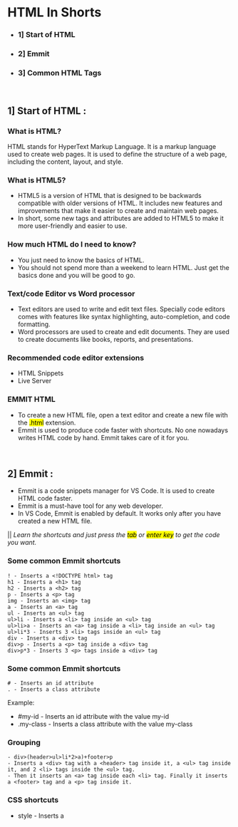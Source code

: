 # HTML In Shorts</br>
  - ### 1] Start of HTML
  - ### 2] Emmit
  - ### 3] Common HTML Tags
<br>

## 1] Start of HTML :

### What is HTML? </br>
HTML stands for HyperText Markup Language. It is a markup language used to create web pages. It is used to define the structure of a web page, including the content, layout, and style.

### What is HTML5? </br>
- HTML5 is a version of HTML that is designed to be backwards compatible with older versions of HTML. It includes new features and improvements that make it easier to create and maintain web pages. 
- In short, some new tags and attributes are added to HTML5 to make it more user-friendly and easier to use.

### How much HTML do I need to know? </br>
- You just need to know the basics of HTML. 
- You should not spend more than a weekend to learn HTML. Just get the basics done and you will be good to go.


### Text/code Editor vs Word processor </br>
- Text editors are used to write and edit text files. Specially code editors comes with features like syntax highlighting, auto-completion, and code formatting.
- Word processors are used to create and edit documents. They are used to create documents like books, reports, and presentations.


### Recommended code editor extensions
- HTML Snippets
- Live Server

### EMMIT HTML
- To create a new HTML file, open a text editor and create a new file with the <mark>.html</mark> extension.
- Emmit is used to produce code faster with shortcuts. No one nowadays writes HTML code by hand. Emmit takes care of it for you.

<br>

## 2] Emmit :
- Emmit is a code snippets manager for VS Code. It is used to create HTML code faster.
- Emmit is a must-have tool for any web developer.
- In VS Code, Emmit is enabled by default. It works only after you have created a new HTML file.

|| _Learn the shortcuts and just press the <mark>tab</mark> or <mark>enter key</mark> to get the code you want._

### Some common Emmit shortcuts
```
! - Inserts a <!DOCTYPE html> tag
h1 - Inserts a <h1> tag
h2 - Inserts a <h2> tag
p - Inserts a <p> tag
img - Inserts an <img> tag
a - Inserts an <a> tag
ul - Inserts an <ul> tag
ul>li - Inserts a <li> tag inside an <ul> tag
ul>li>a - Inserts an <a> tag inside a <li> tag inside an <ul> tag
ul>li*3 - Inserts 3 <li> tags inside an <ul> tag
div - Inserts a <div> tag
div>p - Inserts a <p> tag inside a <div> tag
div>p*3 - Inserts 3 <p> tags inside a <div> tag
```


### Some common Emmit shortcuts
```
# - Inserts an id attribute
. - Inserts a class attribute
```
Example:
- #my-id - Inserts an id attribute with the value my-id
- .my-class - Inserts a class attribute with the value my-class


### Grouping <br>
```
- div>(header>ul>li*2>a)+footer>p
- Inserts a <div> tag with a <header> tag inside it, a <ul> tag inside it, and 2 <li> tags inside the <ul> tag.
- Then it inserts an <a> tag inside each <li> tag. Finally it inserts a <footer> tag and a <p> tag inside it.
```

### CSS shortcuts <br> 
- style - Inserts a <style> tag
- pos - Inserts a position property
- pos:absolute - Inserts a position property with the value absolute
- bgc - Inserts a background-color property
- bgc:red - Inserts a background-color property with the value red
- ma - Inserts a margin:auto property


### Conclusion
Emmit is a must-have tool for any web developer. BUT this does not mean you have to learn every single shortcut. You can use Emmit to create HTML code faster. NO ONE remembers all the shortcuts. We use then mostly by trial and error, and learning them as we go.

<br>

## 3] Common HTML tags :

### Enough of HTML that you need to know </br>
HTML5 just adds a few new tags and attributes to HTML. Of course accessibility is a really long topic to be discussed but we will not be discussing it here. Accessibility is something that you will learn later, specially if you are planning to work on a web application with javascript or js frameworks.

### Basic terminology </br>
- Tag - A tag is a piece of text that is enclosed in angle brackets. It is used to define the structure of an HTML document.
- Attribute - An attribute is a piece of text that is placed inside the opening tag of an HTML element. It is used to provide additional information about the element.
- Element - An element is a piece of text that is enclosed in angle brackets and can have attributes. It is used to define the content of an HTML document.

### HTML tags for text <br>
```
<p> - Paragraph
<span> - Span
<div> - Div
<a> - Anchor
<img> - Image
<br> - Break
<hr> - Horizontal rule
<b> - Bold
<i> - Italic
<u> - Underline
<strong> - Strong
<em> - Emphasis
<code> - Code
<pre> - Preformatted text
```

### HTML tags for lists <br>
```
<ul> - Unordered list
<ol> - Ordered list
<li> - List item
```

### HTML tags for tables <br>
```
<table> - Table
<tr> - Table row
<td> - Table cell
```

### HTML tags for forms <br>
```
<form> - Form
<input> - Input field
<textarea> - Text area
<select> - Select box
<option> - Option
<button> - Button
```

### HTML tags for images <br>
```
<img> - Image
<source> - Source
<picture> - Picture
<video> - Video
```

### HTML tags for links <br>
```
<link> - Link
<meta> - Meta
<link rel="stylesheet"> - Stylesheet
<link rel="icon"> - Icon
```

### HTML tags for scripts <br>
```
<script> - Script
<script src="script.js"></script> - Script with src
<script async src="script.js"></script> - Script with async and src
<script defer src="script.js"></script> - Script with defer and src
<script type="module" src="script.js"></script> - Script with type module and src
```

### HTML tags for meta tags <br>
```
<meta charset="utf-8"> - Charset
<meta name="viewport" content="width=device-width, initial-scale=1.0"> - Viewport
<meta name="description" content="Description"> - Description
<meta name="author" content="Author"> - Author
<meta name="keywords" content="Keywords"> - Keywords
<meta name="robots" content="index, follow"> - Robots
<meta name="googlebot" content="index, follow"> - Googlebot
```

### HTML tags for media <br>
```
<audio> - Audio
<video> - Video
<source> - Source
<track> - Track
<iframe> - Iframe
<embed> - Embed
<object> - Object
```


### Attributes for HTML tags <br>

#### Attributes examples
```
<p id="my-id" class="my-class">Hello world</p>
<img src="image.jpg" alt="Image">
<a href="https://www.google.com">Google</a>
<input type="text" placeholder="Enter your name">
<button>Click me</button>
```
```
id="my-id" - Adds an id attribute with the value my-id
.my-class - Adds a class attribute with the value my-class
src="image.jpg" - Adds a src attribute with the value image.jpg
alt="Image" - Adds an alt attribute with the value Image
href="https://www.google.com" - Adds a href attribute with the value https://www.google.com
type="text" - Adds a type attribute with the value text
placeholder="Enter your name" - Adds a placeholder attribute with the value Enter your name
```

- Some attributes are global attributes and can be used on any HTML tag. Some attributes are specific to certain tags and can only be used with that tag. For example, the href attribute is a specific attribute for the <a> tag, and the title attribute is a global attribute that can be used on any HTML tag.

### HTML5 attributes <br>

Some examples of HTML5 attributes are:
```
autofocus - Adds an autofocus attribute to an input field
required - Adds a required attribute to an input field
readonly - Adds a readonly attribute to an input field
section - Adds a section attribute to a section element
footer - Adds a footer attribute to a footer element
```

- footer, section, and header are new HTML5 attributes. They are used to define the structure of a web page. Fundamentally, they are used to group related content together, just like the <div> tag is used to group related content together.

### HTML5 tags
```
<header> - Header
<footer> - Footer
<nav> - Navigation
<main> - Main
<article> - Article
<section> - Section
<aside> - Aside
<details> - Details
<summary> - Summary
<time> - Time
<mark> - Mark
<meter> - Meter
<progress> - Progress
<video> - Video
<audio> - Audio
<source> - Source
Conclusion
```

### Conclusion <br>
You don’t need to do a PhD in HTML to be a web developer. You just need to know the basics and get out of here ASAP. HTML5 just adds a few new tags and attributes to HTML. Rest all the stuff like Web APIs (local storage, session storage, etc.) are just JavaScript stuff. 

